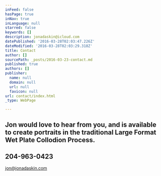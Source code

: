 ```yaml
---
inFeed: false
hasPage: true
inNav: true
inLanguage: null
starred: false
keywords: []
description: jonadaskin@icloud.com
datePublished: '2016-03-28T02:03:47.226Z'
dateModified: '2016-03-28T02:03:29.318Z'
title: Contact
author: []
sourcePath: _posts/2016-03-23-contact.md
published: true
authors: []
publisher:
  name: null
  domain: null
  url: null
  favicon: null
url: contact/index.html
_type: WebPage

---
```

## Jon would love to hear from you, and is available to create portraits in the traditional Large Format Wet Plate Collodion Process. 

## 204-963-0423 

jon@jonadaskin.com